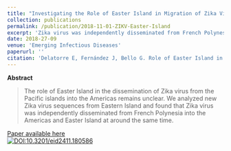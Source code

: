 ```yaml
---
title: "Investigating the Role of Easter Island in Migration of Zika Virus from South Pacific to Americas"
collection: publications
permalink: /publication/2018-11-01-ZIKV-Easter-Island
excerpt: 'Zika virus was independently disseminated from French Polynesia into the Americas and Easter Island at around the same time.'
date: 2018-27-09
venue: 'Emerging Infectious Diseases'
paperurl: ''
citation: 'Delatorre E, Fernández J, Bello G. Role of Easter Island in migration of Zika virus from South Pacific to Americas. <i>Emerg Infect Dis</i>. 2018 [date cited].'
---
```


**Abstract**

>The role of Easter Island in the dissemination of Zika virus from the Pacific islands into the Americas remains unclear. We analyzed new Zika virus sequences from Eastern Island and found that Zika virus was independently disseminated from French Polynesia into the Americas and Easter Island at around the same time.

[Paper available here](https://wwwnc.cdc.gov/eid/article/24/11/18-0586_article)<br>
[![DOI:10.3201/eid2411.180586](https://zenodo.org/badge/DOI/10.3201/eid2411.180586.svg)](https://doi.org/10.3201/eid2411.180586)
